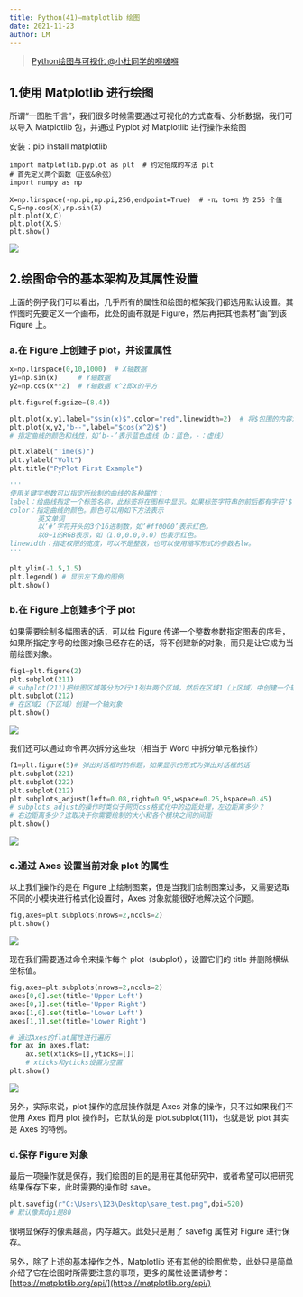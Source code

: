 ```yaml
---
title: Python(41)—matplotlib 绘图
date: 2021-11-23
author: LM
---
```


> [ Python绘图与可视化 @小杜同学的嘚啵嘚 ](https://www.cnblogs.com/dudududu/p/9149762.html)

## 1.使用 Matplotlib 进行绘图

所谓“一图胜千言”，我们很多时候需要通过可视化的方式查看、分析数据，我们可以导入 Matplotlib 包，并通过 Pyplot 对 Matplotlib 进行操作来绘图

安装：pip install matplotlib

```
import matplotlib.pyplot as plt  # 约定俗成的写法 plt
# 首先定义两个函数（正弦&余弦）
import numpy as np

X=np.linspace(-np.pi,np.pi,256,endpoint=True)  # -π，to+π 的 256 个值
C,S=np.cos(X),np.sin(X)
plt.plot(X,C)
plt.plot(X,S)
plt.show()
```

![](https://gitee.com/LM-J/drawingbed/raw/master/img/20211105103941.png)

## 2.绘图命令的基本架构及其属性设置

上面的例子我们可以看出，几乎所有的属性和绘图的框架我们都选用默认设置。其作图时先要定义一个画布，此处的画布就是 Figure，然后再把其他素材“画”到该 Figure 上。

### a.在 Figure 上创建子 plot，并设置属性

```python
x=np.linspace(0,10,1000)  # X轴数据
y1=np.sin(x)     # Y轴数据
y2=np.cos(x**2)  # Y轴数据 x^2即x的平方

plt.figure(figsize=(8,4))

plt.plot(x,y1,label="$sin(x)$",color="red",linewidth=2)  # 将$包围的内容渲染为数学公式
plt.plot(x,y2,"b--",label="$cos(x^2)$")
# 指定曲线的颜色和线性，如‘b--’表示蓝色虚线（b：蓝色，-：虚线）

plt.xlabel("Time(s)")
plt.ylabel("Volt")
plt.title("PyPlot First Example")

'''
使用关键字参数可以指定所绘制的曲线的各种属性：
label：给曲线指定一个标签名称，此标签将在图标中显示。如果标签字符串的前后都有字符'$'，则Matplotlib会使用其内嵌的LaTex引擎将其显示为数学公式
color：指定曲线的颜色。颜色可以用如下方法表示
       英文单词
       以‘#’字符开头的3个16进制数，如‘#ff0000’表示红色。
       以0~1的RGB表示，如（1.0,0.0,0.0）也表示红色。
linewidth：指定权限的宽度，可以不是整数，也可以使用缩写形式的参数名lw。
'''

plt.ylim(-1.5,1.5)
plt.legend() # 显示左下角的图例
plt.show()
```

###  b.在 Figure 上创建多个子 plot

如果需要绘制多幅图表的话，可以给 Figure 传递一个整数参数指定图表的序号，如果所指定序号的绘图对象已经存在的话，将不创建新的对象，而只是让它成为当前绘图对象。

```python
fig1=plt.figure(2)
plt.subplot(211)
# subplot(211)把绘图区域等分为2行*1列共两个区域，然后在区域1（上区域）中创建一个轴对象
plt.subplot(212)
# 在区域2（下区域）创建一个轴对象
plt.show()
```

![](https://gitee.com/LM-J/drawingbed/raw/master/img/20211105104100.png)

我们还可以通过命令再次拆分这些块（相当于 Word 中拆分单元格操作）

```python
f1=plt.figure(5)# 弹出对话框时的标题，如果显示的形式为弹出对话框的话
plt.subplot(221)
plt.subplot(222)
plt.subplot(212)
plt.subplots_adjust(left=0.08,right=0.95,wspace=0.25,hspace=0.45)
# subplots_adjust的操作时类似于网页css格式化中的边距处理，左边距离多少？
# 右边距离多少？这取决于你需要绘制的大小和各个模块之间的间距
plt.show()
```

![](https://gitee.com/LM-J/drawingbed/raw/master/img/20211105104112.png)



### c.通过 Axes 设置当前对象 plot 的属性

以上我们操作的是在 Figure 上绘制图案，但是当我们绘制图案过多，又需要选取不同的小模块进行格式化设置时，Axes 对象就能很好地解决这个问题。

```python
fig,axes=plt.subplots(nrows=2,ncols=2)
plt.show()
```

![](https://gitee.com/LM-J/drawingbed/raw/master/img/20211105104152.png)

现在我们需要通过命令来操作每个 plot（subplot），设置它们的 title 并删除横纵坐标值。

```python
fig,axes=plt.subplots(nrows=2,ncols=2)
axes[0,0].set(title='Upper Left')
axes[0,1].set(title='Upper Right')
axes[1,0].set(title='Lower Left')
axes[1,1].set(title='Lower Right')

# 通过Axes的flat属性进行遍历
for ax in axes.flat:
    ax.set(xticks=[],yticks=[])
    # xticks和yticks设置为空置
plt.show()
```

![](https://gitee.com/LM-J/drawingbed/raw/master/img/20211105104214.png)

另外，实际来说，plot 操作的底层操作就是 Axes 对象的操作，只不过如果我们不使用 Axes 而用 plot 操作时，它默认的是 plot.subplot(111)，也就是说 plot 其实是 Axes 的特例。

### d.保存 Figure 对象

最后一项操作就是保存，我们绘图的目的是用在其他研究中，或者希望可以把研究结果保存下来，此时需要的操作时 save。

```python
plt.savefig(r"C:\Users\123\Desktop\save_test.png",dpi=520)
# 默认像素dpi是80
```

很明显保存的像素越高，内存越大。此处只是用了 savefig 属性对 Figure 进行保存。

另外，除了上述的基本操作之外，Matplotlib 还有其他的绘图优势，此处只是简单介绍了它在绘图时所需要注意的事项，更多的属性设置请参考：[https://matplotlib.org/api/](https://matplotlib.org/api/)